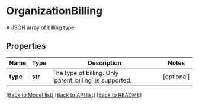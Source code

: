 # OrganizationBilling

A JSON array of billing type.
## Properties
Name | Type | Description | Notes
------------ | ------------- | ------------- | -------------
**type** | **str** | The type of billing. Only &#x60;parent_billing&#x60; is supported. | [optional] 

[[Back to Model list]](README.md#documentation-for-models) [[Back to API list]](README.md#documentation-for-api-endpoints) [[Back to README]](README.md)


